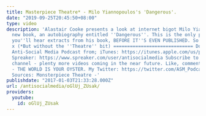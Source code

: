 ```yaml
---
title: Masterpiece Theatre* - Milo Yiannopoulos's 'Dangerous'.
date: "2019-09-25T20:45:50+08:00"
type: video
description: 'Alastair Cooke presents a look at internet bigot Milo Yiannopoulos''s
  new book, an autobiography entitled ''Dangerous''. This is the only place where
  you''ll hear extracts from his book, BEFORE IT''S EVEN PUBLISHED. So do subscribe.
  x (*But without the ''Theatre'' bit) ============================= Download the
  Anti-Social Media Podcast from; iTunes: https://itunes.apple.com/us/podcast/anti-social-media-podcast/id1076431995?mt=2
  Spreaker: https://www.spreaker.com/user/antisocialmedia Subscribe to my YouTube
  channel - plenty more videos coming in the near future. Like, comment or downvote
  - THE WORLD IS YOUR OYSTER. My Twitter: https://twitter.com/ASM_Podcast x ================================
  Sources: Monsterpiece Theatre -'
publishdate: "2017-01-03T21:33:28.000Z"
url: /antisocialmedia/oGlUj_ZUsak/
providers:
  youtube:
    id: oGlUj_ZUsak
---
```

